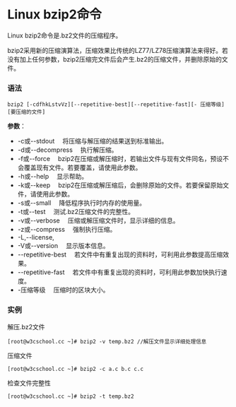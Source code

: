 
# Linux bzip2命令



Linux bzip2命令是.bz2文件的压缩程序。

bzip2采用新的压缩演算法，压缩效果比传统的LZ77/LZ78压缩演算法来得好。若没有加上任何参数，bzip2压缩完文件后会产生.bz2的压缩文件，并删除原始的文件。

### 语法

```
bzip2 [-cdfhkLstvVz][--repetitive-best][--repetitive-fast][- 压缩等级][要压缩的文件]
```

**参数**：

*   -c或--stdout 　将压缩与解压缩的结果送到标准输出。
*   -d或--decompress 　执行解压缩。
*   -f或--force 　bzip2在压缩或解压缩时，若输出文件与现有文件同名，预设不会覆盖现有文件。若要覆盖，请使用此参数。
*   -h或--help 　显示帮助。
*   -k或--keep 　bzip2在压缩或解压缩后，会删除原始的文件。若要保留原始文件，请使用此参数。
*   -s或--small 　降低程序执行时内存的使用量。
*   -t或--test 　测试.bz2压缩文件的完整性。
*   -v或--verbose 　压缩或解压缩文件时，显示详细的信息。
*   -z或--compress 　强制执行压缩。
*   -L,--license,
*   -V或--version 　显示版本信息。
*   --repetitive-best 　若文件中有重复出现的资料时，可利用此参数提高压缩效果。
*   --repetitive-fast 　若文件中有重复出现的资料时，可利用此参数加快执行速度。
*   -压缩等级 　压缩时的区块大小。

### 实例

解压.bz2文件

```
[root@w3cschool.cc ~]# bzip2 -v temp.bz2 //解压文件显示详细处理信息 

```

压缩文件

```
[root@w3cschool.cc ~]# bzip2 -c a.c b.c c.c

```

检查文件完整性

```
[root@w3cschool.cc ~]# bzip2 -t temp.bz2
```




